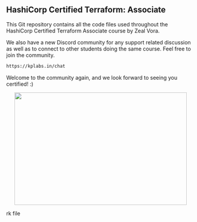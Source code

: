 ## HashiCorp Certified Terraform: Associate

This Git repository contains all the code files used throughout the HashiCorp Certified Terraform Associate course by Zeal Vora.

We also have a new Discord community for any support related discussion as well as to connect to other students doing the same course. Feel free to join the community.

```sh
https://kplabs.in/chat
```

Welcome to the community again, and we look forward to seeing you certified! :)

<p align="center">
  <img width="460" height="300" src="https://i.ibb.co/b3jFkkk/discord-terraform.png">
</p>
rk file

